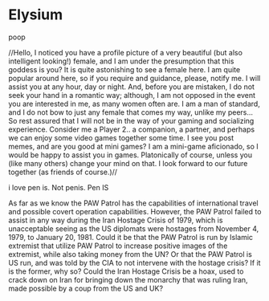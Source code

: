 # Elysium
poop

//Hello, I noticed you have a profile picture of a very beautiful (but also intelligent looking!) female, and I am under the presumption that this goddess is you? It is quite astonishing to see a female here. I am quite popular around here, so if you require and guidance, please, notify me. I will assist you at any hour, day or night. And, before you are mistaken, I do not seek your hand in a romantic way; although, I am not opposed in the event you are interested in me, as many women often are. I am a man of standard, and I do not bow to just any female that comes my way, unlike my peers... So rest assured that I will not be in the way of your gaming and socializing experience. Consider me a Player 2.. a companion, a partner, and perhaps we can enjoy some video games together some time. I see you post memes, and are you good at mini games? I am a mini-game aficionado, so I would be happy to assist you in games. Platonically of course, unless you (like many others) change your mind on that. I look forward to our future together (as friends of course.)//


i love pen is. Not penis. Pen IS



As far as we know the PAW Patrol has the capabilities of international travel and possible covert operation capabilities. However, the PAW Patrol failed to assist in any way during the Iran Hostage Crisis of 1979, which is unacceptable seeing as the US diplomats were hostages from November 4, 1979, to January 20, 1981. Could it be that the PAW Patrol is run by Islamic extremist that utilize PAW Patrol to increase positive images of the extremist, while also taking money from the UN? Or that the PAW Patrol is US run, and was told by the CIA to not intervene with the hostage crisis? If it is the former, why so? Could the Iran Hostage Crisis be a hoax, used to crack down on Iran for bringing down the monarchy that was ruling Iran, made possible by a coup from the US and UK?
